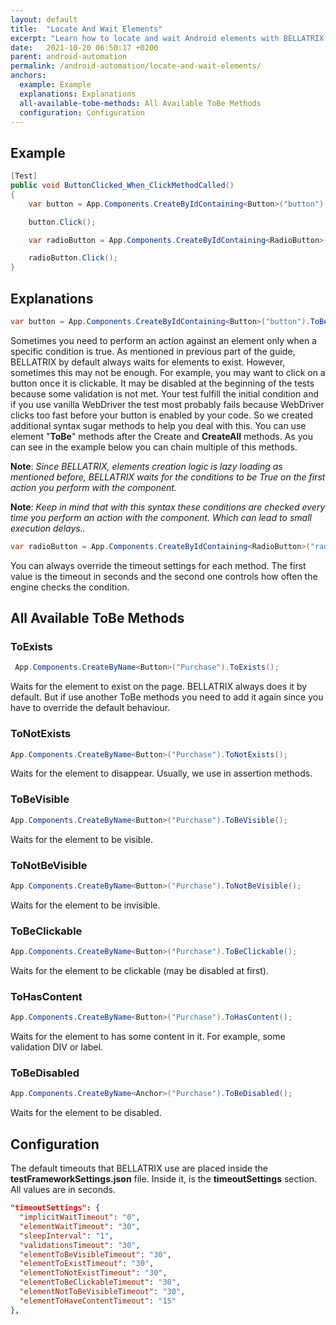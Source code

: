 ```yaml
---
layout: default
title:  "Locate And Wait Elements"
excerpt: "Learn how to locate and wait Android elements with BELLATRIX mobile module."
date:   2021-10-20 06:50:17 +0200
parent: android-automation
permalink: /android-automation/locate-and-wait-elements/
anchors:
  example: Example
  explanations: Explanations
  all-available-tobe-methods: All Available ToBe Methods
  configuration: Configuration
---
```

Example
-------
```csharp
[Test]
public void ButtonClicked_When_ClickMethodCalled()
{
    var button = App.Components.CreateByIdContaining<Button>("button").ToBeClickable().ToBeVisible();

    button.Click();

    var radioButton = App.Components.CreateByIdContaining<RadioButton>("radio2").ToHasContent(40, 1);

    radioButton.Click();
}
```

Explanations
------------
```csharp
var button = App.Components.CreateByIdContaining<Button>("button").ToBeClickable().ToBeVisible();
```
Sometimes you need to perform an action against an element only when a specific condition is true. As mentioned in previous part of the guide, BELLATRIX by default always waits for elements to exist. However, sometimes this may not be enough. For example, you may want to click on a button once it is clickable. It may be disabled at the beginning of the tests because some validation is not met. Your test fulfill the initial condition and if you use vanilla WebDriver the test most probably fails because WebDriver clicks too fast before your button is enabled by your code. So we created additional syntax sugar methods to help you deal with this. You can use element "**ToBe**" methods after the Create and **CreateAll** methods. As you can see in the example below you can chain multiple of this methods.

**Note**: *Since BELLATRIX, elements creation logic is lazy loading as mentioned before, BELLATRIX waits for the conditions to be True on the first action you perform with the component.*

**Note**: *Keep in mind that with this syntax these conditions are checked every time you perform an action with the component. Which can lead tо small execution delays..*

```csharp
var radioButton = App.Components.CreateByIdContaining<RadioButton>("radio2").ToHasContent(40, 1);
```
 You can always override the timeout settings for each method. The first value is the timeout in seconds and the second one controls how often the engine checks the condition.

All Available ToBe Methods
--------------------------
### ToExists ###
```csharp
 App.Components.CreateByName<Button>("Purchase").ToExists();
```
Waits for the element to exist on the page. BELLATRIX always does it by default. But if use another ToBe methods you need to add it again since you have to override the default behaviour.
### ToNotExists ###
```csharp
App.Components.CreateByName<Button>("Purchase").ToNotExists();
```
Waits for the element to disappear. Usually, we use in assertion methods.
### ToBeVisible ###
```csharp
App.Components.CreateByName<Button>("Purchase").ToBeVisible();
```
Waits for the element to be visible.
### ToNotBeVisible ###
```csharp
App.Components.CreateByName<Button>("Purchase").ToNotBeVisible();
```
Waits for the element to be invisible.
### ToBeClickable ###
```csharp
App.Components.CreateByName<Button>("Purchase").ToBeClickable();
```
Waits for the element to be clickable (may be disabled at first).
### ToHasContent ###
```csharp
App.Components.CreateByName<Button>("Purchase").ToHasContent();
```
Waits for the element to has some content in it. For example, some validation DIV or label.
### ToBeDisabled ###
```csharp
App.Components.CreateByName<Anchor>("Purchase").ToBeDisabled();
```
Waits for the element to be disabled.

Configuration
-------------
The default timeouts that BELLATRIX use are placed inside the **testFrameworkSettings.json** file. Inside it, is the **timeoutSettings** section. All values are in seconds.
```json
"timeoutSettings": {
  "implicitWaitTimeout": "0",
  "elementWaitTimeout": "30",
  "sleepInterval": "1",
  "validationsTimeout": "30",
  "elementToBeVisibleTimeout": "30",
  "elementToExistTimeout": "30",
  "elementToNotExistTimeout": "30",
  "elementToBeClickableTimeout": "30",
  "elementNotToBeVisibleTimeout": "30",
  "elementToHaveContentTimeout": "15"
},
```